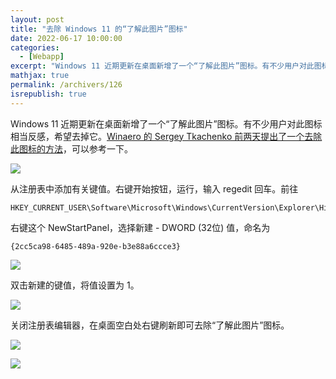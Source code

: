 ```yaml
---
layout: post
title: "去除 Windows 11 的“了解此图片”图标"
date: 2022-06-17 10:00:00
categories: 
  - [Webapp]
excerpt: "Windows 11 近期更新在桌面新增了一个“了解此图片”图标。有不少用户对此图标相当反感，希望去掉它。"
mathjax: true
permalink: /archivers/126
isrepublish: true
---
```


Windows 11 近期更新在桌面新增了一个“了解此图片”图标。有不少用户对此图标相当反感，希望去掉它。[Winaero 的 Sergey Tkachenko 前两天提出了一个去除此图标的方法](https://winaero.com/how-to-remove-learn-more-about-this-picture-icon-in-windows-11/)，可以参考一下。

![](https://pic1.xuehuaimg-x.com/proxy/https://img-blog.csdnimg.cn/img_convert/3d45c9d298c296891a42c534fbbfc595.png)

从注册表中添加有关键值。右键开始按钮，运行，输入 regedit 回车。前往

```reg
HKEY_CURRENT_USER\Software\Microsoft\Windows\CurrentVersion\Explorer\HideDesktopIcons\NewStartPanel
```

右键这个 NewStartPanel，选择新建 - DWORD (32位) 值，命名为

```
{2cc5ca98-6485-489a-920e-b3e88a6ccce3}
```

![](https://pic1.xuehuaimg-x.com/proxy/https://img-blog.csdnimg.cn/img_convert/f0067f1b4c3e289f5bd1ac5cb0e880a9.png)

双击新建的键值，将值设置为 1。

![](https://pic1.xuehuaimg-x.com/proxy/https://img-blog.csdnimg.cn/img_convert/76a73b0efe952ee522fc81b6895da428.png)

关闭注册表编辑器，在桌面空白处右键刷新即可去除“了解此图片”图标。

![](https://pic1.xuehuaimg-x.com/proxy/https://img-blog.csdnimg.cn/img_convert/de517cbf945453a1132be6db6d0fe308.png)

![](https://pic1.xuehuaimg-x.com/proxy/https://img-blog.csdnimg.cn/img_convert/9edb9497119c3b9ab747934845f3b597.png)